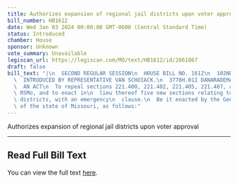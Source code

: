 ```yaml
---
title: Authorizes expansion of regional jail districts upon voter approval
bill_number: HB1612
date: Wed Jan 03 2024 00:00:00 GMT-0600 (Central Standard Time)
status: Introduced
chamber: House
sponsor: Unknown
vote_summary: Unavailable
legiscan_url: https://legiscan.com/MO/text/HB1612/id/2861867
draft: false
bill_text: "|\n  SECOND REGULAR SESSION\n  HOUSE BILL NO. 1612\n  102ND GENERAL ASSEMBLY\n\
  \  INTRODUCED BY REPRESENTATIVE VAN SCHOIACK.\n  3778H.01I DANARADEMANMILLER,ChiefClerk\n\
  \  AN ACT\n  To repeal sections 221.400, 221.402, 221.405, 221.407, and 221.410,\
  \ RSMo, and to enact in\n  lieu thereof five new sections relating to regional jail\
  \ districts, with an emergency\n  clause.\n  Be it enacted by the General Assembly\
  \ of the state of Missouri, as follows:"
---
```

Authorizes expansion of regional jail districts upon voter approval

---

## Read Full Bill Text

You can view the full text [here](https://legiscan.com/MO/text/HB1612/id/2861867).
